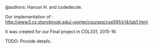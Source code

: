 @authors: Haroun H. and codedecde.

Our implementation of :
http://www3.cs.stonybrook.edu/~porter/courses/cse591/s14/lab1.html

It was created for our Final project in COL331, 2015-16.

TODO: Provide details.